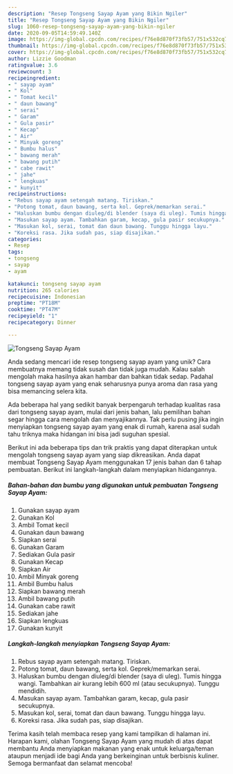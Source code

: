 ```yaml
---
description: "Resep Tongseng Sayap Ayam yang Bikin Ngiler"
title: "Resep Tongseng Sayap Ayam yang Bikin Ngiler"
slug: 1060-resep-tongseng-sayap-ayam-yang-bikin-ngiler
date: 2020-09-05T14:59:49.140Z
image: https://img-global.cpcdn.com/recipes/f76e8d870f73fb57/751x532cq70/tongseng-sayap-ayam-foto-resep-utama.jpg
thumbnail: https://img-global.cpcdn.com/recipes/f76e8d870f73fb57/751x532cq70/tongseng-sayap-ayam-foto-resep-utama.jpg
cover: https://img-global.cpcdn.com/recipes/f76e8d870f73fb57/751x532cq70/tongseng-sayap-ayam-foto-resep-utama.jpg
author: Lizzie Goodman
ratingvalue: 3.6
reviewcount: 3
recipeingredient:
- " sayap ayam"
- " Kol"
- " Tomat kecil"
- " daun bawang"
- " serai"
- " Garam"
- " Gula pasir"
- " Kecap"
- " Air"
- " Minyak goreng"
- " Bumbu halus"
- " bawang merah"
- " bawang putih"
- " cabe rawit"
- " jahe"
- " lengkuas"
- " kunyit"
recipeinstructions:
- "Rebus sayap ayam setengah matang. Tiriskan."
- "Potong tomat, daun bawang, serta kol. Geprek/memarkan serai."
- "Haluskan bumbu dengan diuleg/di blender (saya di uleg). Tumis hingga wangi. Tambahkan air kurang lebih 600 ml (atau secukupnya). Tunggu mendidih."
- "Masukan sayap ayam. Tambahkan garam, kecap, gula pasir secukupnya."
- "Masukan kol, serai, tomat dan daun bawang. Tunggu hingga layu."
- "Koreksi rasa. Jika sudah pas, siap disajikan."
categories:
- Resep
tags:
- tongseng
- sayap
- ayam

katakunci: tongseng sayap ayam 
nutrition: 265 calories
recipecuisine: Indonesian
preptime: "PT18M"
cooktime: "PT47M"
recipeyield: "1"
recipecategory: Dinner

---
```



![Tongseng Sayap Ayam](https://img-global.cpcdn.com/recipes/f76e8d870f73fb57/751x532cq70/tongseng-sayap-ayam-foto-resep-utama.jpg)

Anda sedang mencari ide resep tongseng sayap ayam yang unik? Cara membuatnya memang tidak susah dan tidak juga mudah. Kalau salah mengolah maka hasilnya akan hambar dan bahkan tidak sedap. Padahal tongseng sayap ayam yang enak seharusnya punya aroma dan rasa yang bisa memancing selera kita.



Ada beberapa hal yang sedikit banyak berpengaruh terhadap kualitas rasa dari tongseng sayap ayam, mulai dari jenis bahan, lalu pemilihan bahan segar hingga cara mengolah dan menyajikannya. Tak perlu pusing jika ingin menyiapkan tongseng sayap ayam yang enak di rumah, karena asal sudah tahu triknya maka hidangan ini bisa jadi suguhan spesial.


Berikut ini ada beberapa tips dan trik praktis yang dapat diterapkan untuk mengolah tongseng sayap ayam yang siap dikreasikan. Anda dapat membuat Tongseng Sayap Ayam menggunakan 17 jenis bahan dan 6 tahap pembuatan. Berikut ini langkah-langkah dalam menyiapkan hidangannya.

<!--inarticleads1-->

##### Bahan-bahan dan bumbu yang digunakan untuk pembuatan Tongseng Sayap Ayam:

1. Gunakan  sayap ayam
1. Gunakan  Kol
1. Ambil  Tomat kecil
1. Gunakan  daun bawang
1. Siapkan  serai
1. Gunakan  Garam
1. Sediakan  Gula pasir
1. Gunakan  Kecap
1. Siapkan  Air
1. Ambil  Minyak goreng
1. Ambil  Bumbu halus
1. Siapkan  bawang merah
1. Ambil  bawang putih
1. Gunakan  cabe rawit
1. Sediakan  jahe
1. Siapkan  lengkuas
1. Gunakan  kunyit




<!--inarticleads2-->

##### Langkah-langkah menyiapkan Tongseng Sayap Ayam:

1. Rebus sayap ayam setengah matang. Tiriskan.
1. Potong tomat, daun bawang, serta kol. Geprek/memarkan serai.
1. Haluskan bumbu dengan diuleg/di blender (saya di uleg). Tumis hingga wangi. Tambahkan air kurang lebih 600 ml (atau secukupnya). Tunggu mendidih.
1. Masukan sayap ayam. Tambahkan garam, kecap, gula pasir secukupnya.
1. Masukan kol, serai, tomat dan daun bawang. Tunggu hingga layu.
1. Koreksi rasa. Jika sudah pas, siap disajikan.




Terima kasih telah membaca resep yang kami tampilkan di halaman ini. Harapan kami, olahan Tongseng Sayap Ayam yang mudah di atas dapat membantu Anda menyiapkan makanan yang enak untuk keluarga/teman ataupun menjadi ide bagi Anda yang berkeinginan untuk berbisnis kuliner. Semoga bermanfaat dan selamat mencoba!
